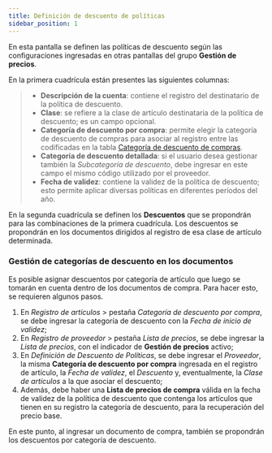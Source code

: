```yaml
---
title: Definición de descuento de políticas
sidebar_position: 1
---
```


En esta pantalla se definen las políticas de descuento según las configuraciones ingresadas en otras pantallas del grupo **Gestión de precios**.

En la primera cuadrícula están presentes las siguientes columnas:

>- **Descripción de la cuenta**: contiene el registro del destinatario de la política de descuento.  
>- **Clase**: se refiere a la clase de artículo destinataria de la política de descuento; es un campo opcional.  
>- **Categoría de descuento por compra**: permite elegir la categoría de descuento de compras para asociar al registro entre las codificadas en la tabla [Categoría de descuento de compras](/docs/configurations/tables/purchase/category-discounts-price-management/).  
>- **Categoría de descuento detallada**: si el usuario desea gestionar también la *Subcategoría de descuento*, debe ingresar en este campo el mismo código utilizado por el proveedor.  
>- **Fecha de validez**: contiene la validez de la política de descuento; esto permite aplicar diversas políticas en diferentes períodos del año.

En la segunda cuadrícula se definen los **Descuentos** que se propondrán para las combinaciones de la primera cuadrícula. Los descuentos se propondrán en los documentos dirigidos al registro de esa clase de artículo determinada.

### Gestión de categorías de descuento en los documentos 

Es posible asignar descuentos por categoría de artículo que luego se tomarán en cuenta dentro de los documentos de compra. Para hacer esto, se requieren algunos pasos.

1. En *Registro de artículos* > pestaña *Categoría de descuento por compra*, se debe ingresar la categoría de descuento con la *Fecha de inicio de validez*;  
2. En *Registro de proveedor* > pestaña *Lista de precios*, se debe ingresar la *Lista de precios*, con el indicador de **Gestión de precios** activo;  
3. En *Definición de Descuento de Políticas*, se debe ingresar el *Proveedor*, la misma **Categoría de descuento por compra** ingresada en el registro de artículo, la *Fecha de validez*, el *Descuento* y, eventualmente, la *Clase de artículos* a la que asociar el descuento;  
4. Además, debe haber una **Lista de precios de compra** válida en la fecha de validez de la política de descuento que contenga los artículos que tienen en su registro la categoría de descuento, para la recuperación del precio base.

En este punto, al ingresar un documento de compra, también se propondrán los descuentos por categoría de descuento.